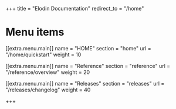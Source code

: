 +++
title = "Elodin Documentation"
redirect_to = "/home"

# Menu items
[[extra.menu.main]]
name = "HOME"
section = "home"
url = "/home/quickstart"
weight = 10

[[extra.menu.main]]
name = "Reference"
section = "reference"
url = "/reference/overview"
weight = 20

[[extra.menu.main]]
name = "Releases"
section = "releases"
url = "/releases/changelog"
weight = 40

+++

